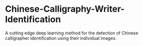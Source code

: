 # Chinese-Calligraphy-Writer-Identification
A cutting edge deep learning method for the detection of Chinese calligrapher identification using their individual images. 
